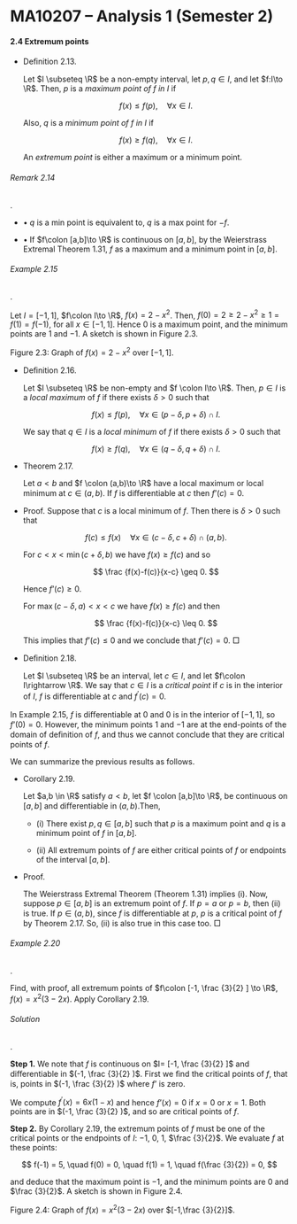 MA10207 – Analysis 1 (Semester 2)
=================================

#### 2.4 Extremum points

*   Deﬁnition 2.13. 
    
    Let $I \subseteq \R$ be a non-empty interval, let $p,q \in I$, and let $f:I\to \R$. Then, $p$ is a _maximum point of $f$ in $I$_ if
    
    $$ f(x) \leq f(p) , \quad \forall x\in I. $$
    
    Also, $q$ is a _minimum point of $f$ in $I$_ if
    
    $$ f(x) \geq f(q) ,\quad \forall x \in I. $$
    
    An _extremum point_ is either a maximum or a minimum point.
    

###### Remark 2.14

. 

*   • $q$ is a min point is equivalent to, $q$ is a max point for $-f$.
    
*   • If $f\colon [a,b]\to \R$ is continuous on $[a,b]$, by the Weierstrass Extremal Theorem 1.31, $f$ as a maximum and a minimum point in $[a,b]$.
    

###### Example 2.15

. 

Let $I=[-1,1]$, $f\colon I\to \R$, $f(x) = 2-x^2$. Then, $f(0) = 2 \geq 2-x^2\geq 1=f(1)=f(-1)$, for all $x \in [-1,1]$. Hence $0$ is a maximum point, and the minimum points are $1$ and $-1$. A sketch is shown in Figure 2.3.

Figure 2.3: Graph of $f(x) = 2-x^2$ over $[-1,1]$.

*   Deﬁnition 2.16. 
    
    Let $I \subseteq \R$ be non-empty and $f \colon I\to \R$. Then, $p\in I$ is a _local maximum_ of $f$ if there exists $\delta > 0$ such that
    
    $$ f(x) \leq f(p), \quad \forall x \in (p-\delta ,p+\delta ) \cap I . $$
    
    We say that $q \in I$ is a _local minimum_ of $f$ if there exists $\delta > 0$ such that
    
    $$ f(x) \geq f(q) , \quad \forall x \in (q-\delta ,q+\delta ) \cap I . $$
    

*   Theorem 2.17. 
    
    Let $a<b$ and $f \colon (a,b)\to \R$ have a local maximum or local minimum at $c\in (a,b)$. If $f$ is diﬀerentiable at $c$ then $f’(c) = 0$.
    

*   Proof. Suppose that $c$ is a local minimum of $f$. Then there is $\delta >0$ such that
    
    $$ f(c) \leq f(x) \quad \forall x\in (c-\delta ,c+\delta ) \cap (a,b). $$
    
    For $c<x <\min (c+\delta ,b)$ we have $f(x) \geq f(c)$ and so
    
    $$ \frac {f(x)-f(c)}{x-c} \geq 0. $$
    
    Hence $f’(c) \geq 0$.
    
    For $\max (c-\delta ,a) < x < c$ we have $f(x) \geq f(c)$ and then
    
    $$ \frac {f(x)-f(c)}{x-c} \leq 0. $$
    
    This implies that $f’(c) \leq 0$ and we conclude that $f’(c)=0$.  □
    

*   Deﬁnition 2.18. 
    
    Let $I \subseteq \R$ be an interval, let $c \in I$, and let $f\colon I\rightarrow \R$. We say that $c \in I$ is a _critical point_ if $c$ is in the interior of $I$, $f$ is diﬀerentiable at $c$ and $f^\prime (c) = 0$.
    

In Example 2.15, $f$ is diﬀerentiable at $0$ and $0$ is in the interior of $[-1,1]$, so $f’(0)=0$. However, the minimum points $1$ and $-1$ are at the end-points of the domain of deﬁnition of $f$, and thus we cannot conclude that they are critical points of $f$.

We can summarize the previous results as follows.

*   Corollary 2.19. 
    
    Let $a,b \in \R$ satisfy $a < b$, let $f \colon [a,b]\to \R$, be continuous on $[a,b]$ and diﬀerentiable in $(a,b)$.Then,
    
    *   (i) There exist $p,q\in [a,b]$ such that $p$ is a maximum point and $q$ is a minimum point of $f$ in $[a,b]$.
        
    *   (ii) All extremum points of $f$ are either critical points of $f$ or endpoints of the interval $[a,b]$.
        

*   Proof.
    
    The Weierstrass Extremal Theorem (Theorem 1.31) implies (i). Now, suppose $p\in [a,b]$ is an extremum point of $f$. If $p = a$ or $p=b$, then (ii) is true. If $p \in (a,b)$, since $f$ is diﬀerentiable at $p$, $p$ is a critical point of $f$ by Theorem 2.17. So, (ii) is also true in this case too.  □
    

###### Example 2.20

. 

Find, with proof, all extremum points of $f\colon [-1, \frac {3}{2} ] \to \R$, $f(x) = x^2(3-2x)$. Apply Corollary 2.19.

###### Solution

. 

**Step 1.** We note that $f$ is continuous on $I= [-1, \frac {3}{2} ]$ and diﬀerentiable in $(-1, \frac {3}{2} )$. First we ﬁnd the critical points of $f$, that is, points in $(-1, \frac {3}{2} )$ where $f’$ is zero.

We compute $f^\prime (x) = 6x(1-x)$ and hence $f’(x) = 0$ if $x=0$ or $x=1$. Both points are in $(-1, \frac {3}{2} )$, and so are critical points of $f$.

**Step 2.** By Corollary 2.19, the extremum points of $f$ must be one of the critical points or the endpoints of $I$: $-1$, $0$, $1$, $\frac {3}{2}$. We evaluate $f$ at these points:

$$ f(-1) = 5, \quad f(0) = 0, \quad f(1) = 1, \quad f(\frac {3}{2}) = 0, $$

and deduce that the maximum point is $-1$, and the minimum points are $0$ and $\frac {3}{2}$. A sketch is shown in Figure 2.4.

Figure 2.4: Graph of $f(x) = x^2(3-2x)$ over $[-1,\frac {3}{2}]$.